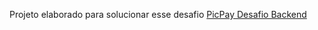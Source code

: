 Projeto elaborado para solucionar esse desafio [PicPay Desafio Backend](https://github.com/PicPay/picpay-desafio-backend?tab=readme-ov-file)
